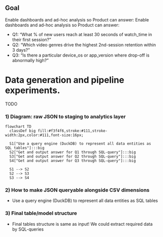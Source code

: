 ## Goal
Enable dashboards and ad-hoc analysis so Product can answer:
Enable dashboards and ad-hoc analysis so Product can answer:
- Q1: “What % of new users reach at least 30 seconds of watch_time in their first session?”
- Q2: “Which video genres drive the highest 2nd-session retention within 3 days?”
- Q3: “Is there a particular device_os or app_version where drop-off is abnormally high?”


# Data generation and pipeline experiments.
TODO

### 1) Diagram: raw JSON to staging to analytics layer

```mermaid
flowchart TD
  classDef big fill:#f3f4f6,stroke:#111,stroke-width:2px,color:#111,font-size:16px;

  S1["Use a query engine (DuckDB) to represent all data entities as SQL tables"]:::big
  S2["Get and output answer for Q1 through SQL-query"]:::big
  S3["Get and output answer for Q2 through SQL-query"]:::big
  S4["Get and output answer for Q3 through SQL-query"]:::big

  S1 --> S2
  S2 --> S3
  S3 --> S4
```

### 2) How to make JSON queryable alongside CSV dimensions
- Use a query engine (DuckDB) to represent all data entities as SQL tables

### 3) Final table/model structure 
- Final tables structure is same as input! We could extract required data by SQL-queries 

